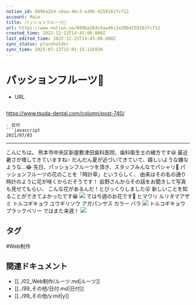 ```yaml
---
notion_id: 089ba264-c6aa-46c3-a38b-4258161fcf12
account: Main
title: パッションフルーツ🍊
url: https://www.notion.so/089ba264c6aa46c3a38b4258161fcf12
created_time: 2022-12-23T14:45:00.000Z
last_edited_time: 2022-12-23T14:45:00.000Z
sync_status: placeholder
sync_time: 2025-07-12T15:01:15.126930
---
```

# パッションフルーツ🍊

- URL
  ```javascript
https://www.tsuda-dental.com/column/post-740/
  ```
- 日付
  ```javascript
2021/07/03
  ```
---
こんにちは。
熊本市中央区新屋敷津田歯科医院、歯科衛生士の緒方です😃
最近暑さが増してきていますね💦
だんだん夏が近づいてきていて、嬉しいような嫌なような…😂
先日、パッションフルーツを頂き、スタッフみんなでパシャリ📸
パッションフルーツの花のことを「時計草」というらしく、
由来はその名の通り時計のように花が咲くからだそうです！
岩野さんからその話をお聞きして写真も見せてもらい、
こんな花があるんだ！とびっくりしました😮
新しいことを知ることができてよかったです😁
![](https://www.tsuda-dental.com/column/_data/contribute/images/740_1_18.jpg)
では今週のお花です💐
ヒマワリ
ルリタマアザミ
トルコギキョウ
ユウギリソウ
アガパンサス
カラー
バラ
![](https://www.tsuda-dental.com/column/_data/contribute/images/740_1_19.jpeg)
トルコギキョウ
ブラックベリー
ではまた来週！
![](https://www.tsuda-dental.com/column/_data/contribute/images/740_1_20.jpeg)

## タグ

#Web制作 

## 関連ドキュメント

- [[../02_Web制作/ルーツ.md|ルーツ]]
- [[../99_その他/日付.md|日付]]
- [[../99_その他/y.md|y]]
